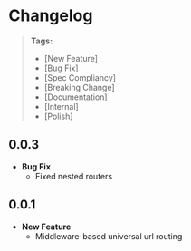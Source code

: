 # Changelog

> **Tags:**
> - [New Feature]
> - [Bug Fix]
> - [Spec Compliancy]
> - [Breaking Change]
> - [Documentation]
> - [Internal]
> - [Polish]

## 0.0.3

* **Bug Fix**
  * Fixed nested routers

## 0.0.1

* **New Feature**
  * Middleware-based universal url routing

